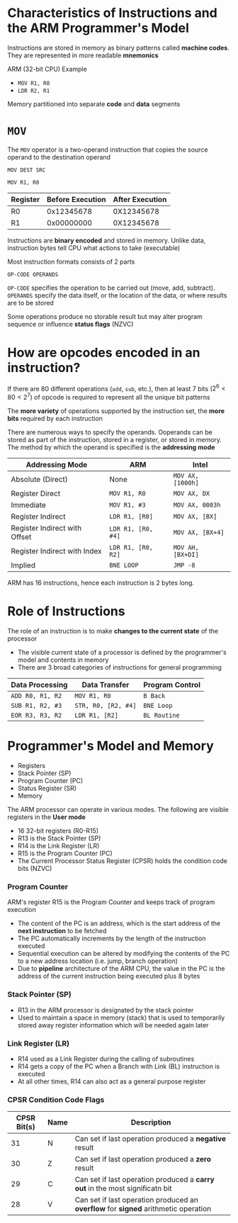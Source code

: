 # Characteristics of Instructions and the ARM Programmer's Model

Instructions are stored in memory as binary patterns called **machine codes**. They are represented in more readable **mnemonics**

ARM (32-bit CPU) Example
- `MOV R1, R0`
- `LDR R2, R1`

Memory partitioned into separate **code** and **data** segments

# `MOV`

The `MOV` operator is a two-operand instruction that copies the source operand to the destination operand

```
MOV DEST SRC
```

`MOV R1, R0`

| Register | Before Execution | After Execution |
| -------- | ---------------- | --------------- |
| R0       | 0x12345678       | 0X12345678      |
| R1       | 0x00000000       | 0X12345678      |

Instructions are **binary encoded** and stored in memory. Unlike data, instruction bytes tell CPU what actions to take (executable)

Most instruction formats consists of 2 parts

`OP-CODE OPERANDS`

`OP-CODE` specifies the operation to be carried out (move, add, subtract). `OPERANDS` specify the data itself, or the location of the data, or where results are to be stored

Some operations produce no storable result but may alter program sequence or influence **status flags** (NZVC)

# How are opcodes encoded in an instruction?

If there are 80 different operations (`add`, `sub`, etc.), then at least 7 bits ($2^6 < 80 < 2^7$) of opcode is required to represent all the unique bit patterns

The **more variety** of operations supported by the instruction set, the **more bits** required by each instruction

There are numerous ways to specify the operands. Ooperands can be stored as part of the instruction, stored in a register, or stored in memory. The method by which the operand is specified is the **addressing mode**

| Addressing Mode               | ARM                | Intel             |
| ----------------------------- | ------------------ | ----------------- |
| Absolute (Direct)             | None               | `MOV AX, [1000h]` |
| Register Direct               | `MOV R1, R0`       | `MOV AX, DX`      |
| Immediate                     | `MOV R1, #3`       | `MOV AX, 0003h`   |
| Register Indirect             | `LDR R1, [R0]`     | `MOV AX, [BX]`    |
| Register Indirect with Offset | `LDR R1, [R0, #4]` | `MOV AX, [BX+4]`  |
| Register Indirect with Index  | `LDR R1, [R0, R2]` | `MOV AH, [BX+DI]` |
| Implied                       | `BNE LOOP`         | `JMP -8`          |

ARM has 16 instructions, hence each instruction is 2 bytes long.

# Role of Instructions

The role of an instruction is to make **changes to the current state** of the processor
- The visible current state of a processor is defined by the programmer's model and contents in memory
- There are 3 broad categories of instructions for general programming
  
| Data Processing  | Data Transfer       | Program Control |
| ---------------- | ------------------- | --------------- |
| `ADD R0, R1, R2` | `MOV R1, R0`        | `B Back`        |
| `SUB R1, R2, #3` | `STR, R0, [R2, #4]` | `BNE Loop`      |
| `EOR R3, R3, R2` | `LDR R1, [R2]`      | `BL Routine`    |

# Programmer's Model and Memory

- Registers
- Stack Pointer (SP)
- Program Counter (PC)
- Status Register (SR)
- Memory

The ARM processor can operate in various modes. The following are visible registers in the **User mode**
- 16 32-bit registers (R0-R15)
- R13 is the Stack Pointer (SP)
- R14 is the Link Register (LR)
- R15 is the Program Counter (PC)
- The Current Processor Status Register (CPSR) holds the condition code bits (NZVC) 

### Program Counter
ARM's register R15 is the Program Counter and keeps track of program execution
- The content of the PC is an address, which is the start address of the **next instruction** to be fetched
- The PC automatically increments by the length of the instruction executed
- Sequential execution can be altered by modifying the contents of the PC to a new address location (i.e. jump, branch operation)
- Due to **pipeline** architecture of the ARM CPU, the value in the PC is the address of the current instruction being executed plus 8 bytes

### Stack Pointer (SP)
- R13 in the ARM processor is designated by the stack pointer
- Used to maintain a space in memory (stack) that is used to temporarily stored away register information which will be needed again later

### Link Register (LR)
- R14 used as a Link Register during the calling of subroutines
- R14 gets a copy of the PC when a Branch with Link (BL) instruction is executed
- At all other times, R14 can also act as a general purpose register

### CPSR Condition Code Flags

| CPSR Bit(s) | Name | Description                                                                            |
| ----------- | ---- | -------------------------------------------------------------------------------------- |
| 31          | N    | Can set if last operation produced a **negative** result                               |
| 30          | Z    | Can set if last operation produced a **zero** result                                   |
| 29          | C    | Can set if last operation produced a **carry out** in the most significatn bit         |
| 28          | V    | Can set if last operation produced an **overflow** for **signed** arithmetic operation |